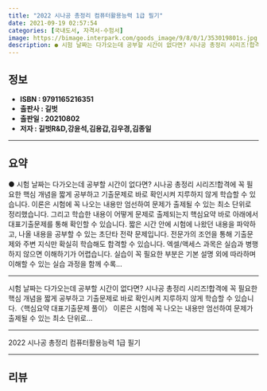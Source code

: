 ```yaml
---
title: "2022 시나공 총정리 컴퓨터활용능력 1급 필기"
date: 2021-09-19 02:57:54
categories: [국내도서, 자격서-수험서]
image: https://bimage.interpark.com/goods_image/9/8/0/1/353019801s.jpg
description: ● 시험 날짜는 다가오는데 공부할 시간이 없다면? 시나공 총정리 시리즈!합격에 꼭 필요한 핵심 개념을 짧게 공부하고 기출문제로 바로 확인시켜 지루하지 않게 학습할 수 있습니다. 이론은 시험에 꼭 나오는 내용만 엄선하여 문제가 출제될 수 있는 최소 단위로 정리했습니다. 그리고 학습한 내
---
```


## **정보**

- **ISBN : 9791165216351**
- **출판사 : 길벗**
- **출판일 : 20210802**
- **저자 : 길벗R&D,강윤석,김용갑,김우경,김종일**

------



## **요약**

●  시험 날짜는 다가오는데 공부할 시간이 없다면? 시나공 총정리 시리즈!합격에 꼭 필요한 핵심 개념을 짧게 공부하고 기출문제로 바로 확인시켜 지루하지 않게 학습할 수 있습니다. 이론은 시험에 꼭 나오는 내용만 엄선하여 문제가 출제될 수 있는 최소 단위로 정리했습니다. 그리고 학습한 내용이 어떻게 문제로 출제되는지 핵심요약 바로 아래에서 대표기출문제를 통해 확인할 수 있습니다.  짧은 시간 안에 시험에 나왔던 내용을 파악하고, 나올 내용을 공부할 수 있는 초단타 전략 문제입니다. 전문가의 조언을 통해 기출문제와 주변 지식만 확실히 학습해도 합격할 수 있습니다. 엑셀/액세스 과목은 실습과 병행하지 않으면 이해하기가 어렵습니다. 실습이 꼭 필요한 부분은 기본 설명 외에 따라하며 이해할 수 있는 실습 과정을 함께 수록...

------

시험 날짜는 다가오는데 공부할 시간이 없다면? 시나공 총정리 시리즈!합격에 꼭 필요한 핵심 개념을 짧게 공부하고 기출문제로 바로 확인시켜 지루하지 않게 학습할 수 있습니다.〈핵심요약  대표기출문제 풀이〉 이론은 시험에 꼭 나오는 내용만 엄선하여 문제가 출제될 수 있는 최소 단위로... 

------


2022 시나공 총정리 컴퓨터활용능력 1급 필기 

------


## **리뷰** 

